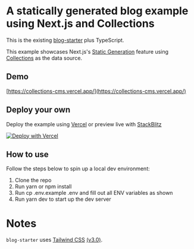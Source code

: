 # A statically generated blog example using Next.js and Collections

This is the existing [blog-starter](https://github.com/vercel/next.js/tree/canary/examples/blog-starter) plus TypeScript.

This example showcases Next.js's [Static Generation](https://nextjs.org/docs/app/building-your-application/routing/layouts-and-templates) feature using [Collections](https://collections.dev/) as the data source.

## Demo

[https://collections-cms.vercel.app/](https://collections-cms.vercel.app/)

## Deploy your own

Deploy the example using [Vercel](https://vercel.com?utm_source=github&utm_medium=readme&utm_campaign=next-example) or preview live with [StackBlitz](https://stackblitz.com/github/vercel/next.js/tree/canary/examples/blog-starter)

[![Deploy with Vercel](https://vercel.com/button)](https://vercel.com/new/clone?repository-url=https://github.com/collectionscms/nextjs-blog-cms&repository-name=collections-cms&env=COLLECTIONS_API_URL,COLLECTIONS_API_KEY&envDescription=Required%20to%20connect%20the%20app%20with%20WordPress&envLink=https://github.com/collectionscms/nextjs-blog-cms)

## How to use

Follow the steps below to spin up a local dev environment:

1. Clone the repo
2. Run yarn or npm install
3. Run cp .env.example .env and fill out all ENV variables as shown
4. Run yarn dev to start up the dev server

# Notes

`blog-starter` uses [Tailwind CSS](https://tailwindcss.com) [(v3.0)](https://tailwindcss.com/blog/tailwindcss-v3).
